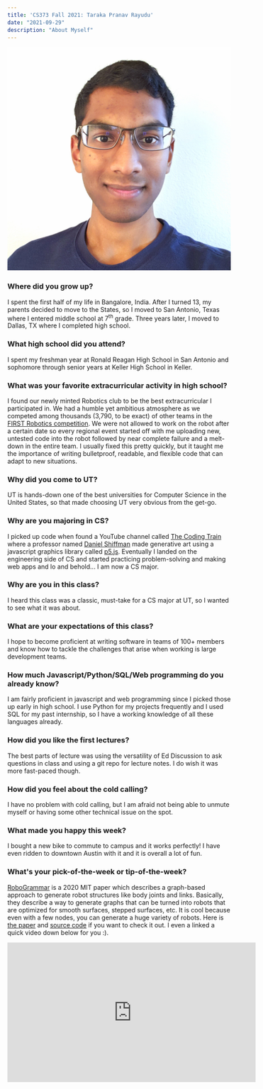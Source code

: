 ```yaml
---
title: 'CS373 Fall 2021: Taraka Pranav Rayudu'
date: "2021-09-29"
description: "About Myself"
---
```

![profile-photo](./profile-photo.jpg)

### Where did you grow up?
I spent the first half of my life in Bangalore, India. After I turned 13, my parents decided to move to the 
States, so I moved to San Antonio, Texas where I entered middle school at 7<sup>th</sup> grade.
Three years later, I moved to Dallas, TX where I completed high school. 

### What high school did you attend?
I spent my freshman year at Ronald Reagan High School in San Antonio and sophomore through senior years at Keller High 
School in Keller.

### What was your favorite extracurricular activity in high school?
I found our newly minted Robotics club to be the best extracurricular I participated in. We had a humble 
yet ambitious atmosphere as we competed among thousands (3,790, to be exact) of other teams in the 
[FIRST Robotics competition](https://www.firstinspires.org/robotics/frc). We were not allowed to work on the robot after
a certain date so every regional event started off with me uploading new, untested code into the robot followed by near
complete failure and a melt-down in the entire team. I usually fixed this pretty quickly, but it taught me the 
importance of writing bulletproof, readable, and flexible code that can adapt to new situations.

### Why did you come to UT?
UT is hands-down one of the best universities for Computer Science in the United States, so that made choosing UT very 
obvious from the get-go. 

### Why are you majoring in CS?
I picked up code when found a YouTube channel called [The Coding Train](https://www.youtube.com/user/shiffman) where 
a professor named [Daniel Shiffman](https://shiffman.net/) made generative art using a javascript graphics library 
called [p5.js](https://p5js.org/). Eventually I landed on the engineering side of CS and started practicing 
problem-solving and making web apps and lo and behold... I am now a CS major. 

### Why are you in this class?
I heard this class was a classic, must-take for a CS major at UT, so I wanted to see what it was about.

### What are your expectations of this class?
I hope to become proficient at writing software in teams of 100+ members and know how to tackle the challenges that 
arise when working is large development teams.

### How much Javascript/Python/SQL/Web programming do you already know?
I am fairly proficient in javascript and web programming since I picked those up early in high school. I use Python for 
my projects frequently and I used SQL for my past internship, so I have a working knowledge of all these languages 
already. 

### How did you like the first lectures?
The best parts of lecture was using the versatility of Ed Discussion to ask questions in class and using a git repo 
for lecture notes. I do wish it was more fast-paced though.

### How did you feel about the cold calling?
I have no problem with cold calling, but I am afraid not being able to unmute myself or having some other technical 
issue on the spot.

### What made you happy this week?
I bought a new bike to commute to campus and it works perfectly! I have even ridden to downtown Austin with it and
it is overall a lot of fun.

### What's your pick-of-the-week or tip-of-the-week?
[RoboGrammar](https://people.csail.mit.edu/jiex/papers/robogrammar/index.html) is a 2020 MIT paper which describes a graph-based approach to generate robot structures like body joints
and links. Basically, they describe a way to generate graphs that can be turned into robots that are optimized for smooth
surfaces, stepped surfaces, etc. It is cool because even with a few nodes, you can generate a huge variety of robots. 
Here is [the paper](https://people.csail.mit.edu/jiex/papers/robogrammar/paper.pdf) and 
[source code](https://github.com/allanzhao/RoboGrammar/) if you want to check it out. 
I even a linked a quick video down below for you :).

<iframe width="560" height="315" src="https://www.youtube-nocookie.com/embed/rSPwOeX46UA" title="YouTube video player" frameborder="0"></iframe>